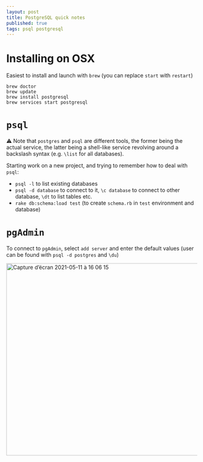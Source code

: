 ```yaml
---
layout: post
title: PostgreSQL quick notes
published: true
tags: psql postgresql 
---
```


# Installing on OSX

Easiest to install and launch with `brew` (you can replace `start` with `restart`)

```
brew doctor
brew update
brew install postgresql
brew services start postgresql
```

# `psql`

⚠️ Note that `postgres` and `psql` are different tools, the former being the actual service, the latter being a shell-like service revolving around a backslash syntax (e.g. `\list` for all databases).

Starting work on a new project, and trying to remember how to deal with `psql`:
* `psql -l` to list existing databases
* `psql -d database` to connect to it, `\c database` to connect to other database, `\dt` to list tables etc.
* `rake db:schema:load test` (to create `schema.rb` in `test` environment and database)

# `pgAdmin`

To connect to `pgAdmin`, select `add server` and enter the default values (user can be found with `psql -d postgres` and `\du`)

<img width="508" alt="Capture d’écran 2021-05-11 à 16 06 15" src="https://user-images.githubusercontent.com/11438440/117829331-f583bf00-b272-11eb-8de8-fd0377440161.png">
